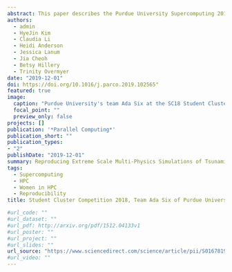```yaml
---
abstract: This paper describes the Purdue University Supercomputing 2018 (SC18) Student Cluster Competition (SCC) team’s methods for reproducing Uphoff et al.’s paper, “Extreme Scale Multi-Physics Simulations of the Tsunamigenic 2004 Sumatra Megathrust Earthquake”, from the SC17 proceedings. The paper focuses on SeisSol, a seismic wave phenomena and earthquake dynamics software designed for massively parallel systems. During the SCC, the Purdue University team reproduced the simulation of the 2004 Tsunamigenic Sumatra earthquake with a highly optimized version of this software, called Shaking Corals. The effect that the Intel Skylake-based architecture has on the performance was investigated, as well as optimization strategies and scaling studies. Compared to the baseline simulation, an increase in speed and single node performance is shown. The total run time of Shaking Corals is measured with both local and global time stepping, and there is an inverse relationship between run time and total number of nodes. Due to the limited scale of data collection during the competition, it was not confirmed that the reduction of runtime for larger node counts mirrored the exponential decay observed in the original experiment.
authors:
  - admin
  - HyeJin Kim
  - Claudia Li
  - Heidi Anderson
  - Jessica Lanum
  - Jia Cheoh
  - Betsy Hillery
  - Trinity Overmyer
date: "2019-12-01"
doi: https://doi.org/10.1016/j.parco.2019.102565"
featured: true
image:
  caption: "Purdue University's team Ada Six at the SC18 Student Cluster Competition"
  focal_point: ""
  preview_only: false
projects: []
publication: '*Parallel Computing*'
publication_short: ""
publication_types:
- "2"
publishDate: "2019-12-01"
summary: Reproducing Extreme Scale Multi-Physics Simulations of Tsunamigenic 2004 Sumatra Megathrust Earthquake on Intel Skylake Architecture
tags:
  - Supercomputing
  - HPC
  - Women in HPC
  - Reproducibility
title: Student Cluster Competition 2018, Team Ada Six of Purdue University 

#url_code: ""
#url_dataset: ""
#url_pdf: http://arxiv.org/pdf/1512.04133v1
#url_poster: ""
#url_project: ""
#url_slides: ""
url_source: "https://www.sciencedirect.com/science/article/pii/S0167819119301565"
#url_video: ""
---
```


